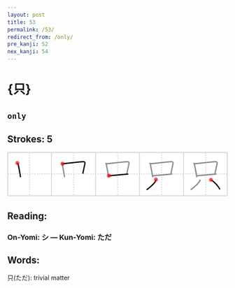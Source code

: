 ```yaml
---
layout: post
title: 53
permalink: /53/
redirect_from: /only/
pre_kanji: 52
nex_kanji: 54
---
```


# {只}

## `only`

## Strokes: 5

<div class="stroke"><img src="../images/E58FAA.png" /></div>

## Reading:

### On-Yomi: シ &mdash; Kun-Yomi: ただ

## Words:

只(ただ): trivial matter
